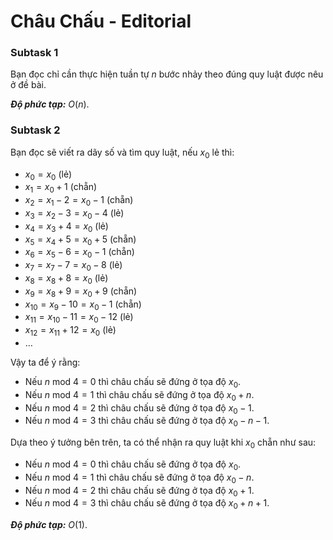 # Châu Chấu - Editorial

### Subtask 1

Bạn đọc chỉ cần thực hiện tuần tự $n$ bước nhảy theo đúng quy luật được nêu ở đề bài.

***Độ phức tạp:*** $O(n)$.

### Subtask 2

Bạn đọc sẽ viết ra dãy số và tìm quy luật, nếu $x_0$ lẻ thì:

- $x_0 = x_0$ (lẻ)
- $x_1 = x_0 + 1$ (chẵn)
- $x_2 = x_1 - 2 = x_0 - 1$ (chẵn)
- $x_3 = x_2 - 3 = x_0 - 4$ (lẻ)
- $x_4 = x_3 + 4 = x_0$ (lẻ)
- $x_5 = x_4 + 5 = x_0 + 5$ (chẵn)
- $x_6 = x_5 - 6 = x_0 - 1$ (chẵn)
- $x_7 = x_7 - 7 = x_0 - 8$ (lẻ)
- $x_8 = x_8 + 8 = x_0$ (lẻ)
- $x_9 = x_8 + 9 = x_0 + 9$ (chẵn)
- $x_{10} = x_{9} - 10 = x_0 - 1$ (chẵn)
- $x_{11} = x_{10} - 11 = x_0 - 12$ (lẻ)
- $x_{12} = x_{11} + 12 = x_0$ (lẻ)
- $\dots$

Vậy ta để ý rằng:

- Nếu $n \text{ mod } 4 = 0$ thì châu chấu sẽ đứng ở tọa độ $x_0$.
- Nếu $n \text{ mod } 4 = 1$ thì châu chấu sẽ đứng ở tọa độ $x_0 + n$.
- Nếu $n \text{ mod } 4 = 2$ thì châu chấu sẽ đứng ở tọa độ $x_0 - 1$.
- Nếu $n \text{ mod } 4 = 3$ thì châu chấu sẽ đứng ở tọa độ $x_0 - n - 1$.

Dựa theo ý tưởng bên trên, ta có thể nhận ra quy luật khi $x_0$ chẵn như sau:
- Nếu $n \text{ mod } 4 = 0$ thì châu chấu sẽ đứng ở tọa độ $x_0$.
- Nếu $n \text{ mod } 4 = 1$ thì châu chấu sẽ đứng ở tọa độ $x_0 - n$.
- Nếu $n \text{ mod } 4 = 2$ thì châu chấu sẽ đứng ở tọa độ $x_0 + 1$.
- Nếu $n \text{ mod } 4 = 3$ thì châu chấu sẽ đứng ở tọa độ $x_0 + n + 1$.

***Độ phức tạp:*** $O(1)$.